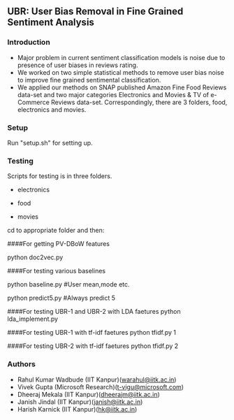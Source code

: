 ## UBR: User Bias Removal in Fine Grained Sentiment Analysis


### Introduction

* Major problem in current sentiment classification models is noise due to presence of user biases in reviews rating.
* We worked on two simple statistical methods to remove user bias noise to improve fine grained sentimental classification.
* We applied our methods on SNAP published Amazon Fine Food Reviews data-set and two major categories Electronics and Movies & TV of e-Commerce Reviews data-set. Correspondingly, there are 3 folders, food, electronics and movies.

### Setup

Run "setup.sh" for setting up.

### Testing

Scripts for testing is in three folders.

* electronics

* food

* movies

cd to appropriate folder and then:

####For getting PV-DBoW features

python doc2vec.py

####For testing various baselines

python baseline.py #User mean,mode etc.

python predict5.py #Always predict 5

####For testing UBR-1 and UBR-2 with LDA faetures
python lda_implement.py

####For testing UBR-1 with tf-idf faetures
python tfidf.py 1

####For testing UBR-2 with tf-idf faetures
python tfidf.py 2

### Authors

- Rahul Kumar Wadbude (IIT Kanpur)(warahul@iitk.ac.in)
- Vivek Gupta (Microsoft Research)(t-vigu@microsoft.com)
- Dheeraj Mekala (IIT Kanpur)(dheerajm@iitk.ac.in)
- Janish Jindal (IIT Kanpur)(janish@iitk.ac.in)
- Harish Karnick (IIT Kanpur)(hk@iitk.ac.in)
